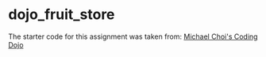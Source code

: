 # dojo_fruit_store
The starter code for this assignment was taken from:
[Michael Choi's Coding Dojo](https://github.com/mchoidojo/dojo_fruit_store)
